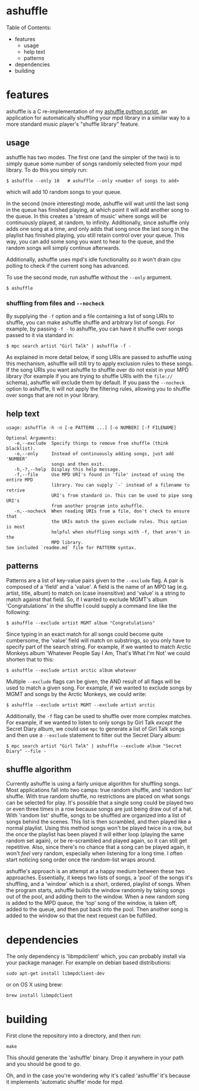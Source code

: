 ashuffle
========

Table of Contents:
* features
    * usage
    * help text
    * patterns 
* dependencies
* building

# features

ashuffle is a C re-implementation of my [ashuffle python script][1],
an application for automatically shuffling your mpd library in a similar
way to a more standard music player's "shuffle library" feature.

## usage

ashuffle has two modes. The first one (and the simpler of the two) is
to simply queue some number of songs randomly selected from your mpd
library. To do this you simply run:

    $ ashuffle --only 10   # ashuffle --only <number of songs to add>

which will add 10 random songs to your queue.

In the second (more interesting) mode, ashuffle will wait
until the last song in the queue has finished playing, at which point it will
add another song to the queue. In this creates a 'stream of music'
where songs will be continuously played, at random, to infinity.
Additionally, since ashuffle only adds one song at a time, and only adds that song 
once the last song in the playlist has finished playing, you still retain
control over your queue. This way, you can add some song you want to hear
to the queue, and the random songs will simply continue afterwards.

Additionally, ashuffle uses mpd's idle functionality so it won't
drain cpu polling to check if the current song has advanced.

To use the second mode, run ashuffle without the `--only` argument.

    $ ashuffle

### shuffling from files and `--nocheck`

By supplying the `-f` option and a file containing a list of song URIs to
shuffle, you can make ashuffle shuffle and arbitrary list of songs. For
example, by passing `-f -` to ashuffle, you can have it shuffle over songs
passed to it via standard in:

    $ mpc search artist "Girl Talk" | ashuffle -f -

As explained in more detail below, if song URIs are passed to ashuffle using
this mechanism, ashuffle will still try to apply exclusion rules to these
songs. If the song URIs you want ashuffle to shuffle over do not exist
in your MPD library (for example if you are trying to shuffle URIs with the
`file://` schema), ashuffle will exclude them by default. If you pass the
`--nocheck` option to ashuffle, it will not apply the filtering rules, allowing
you to shuffle over songs that are not in your library.

## help text

```
usage: ashuffle -h -n [-e PATTERN ...] [-o NUMBER] [-f FILENAME]

Optional Arguments:
   -e,--exclude  Specify things to remove from shuffle (think blacklist).
   -o,--only     Instead of continuously adding songs, just add 'NUMBER'
                 songs and then exit.
   -h,-?,--help  Display this help message.
   -f,--file     Use MPD URI's found in 'file' instead of using the entire MPD
                 library. You can supply `-` instead of a filename to retrive
                 URI's from standard in. This can be used to pipe song URI's
                 from another program into ashuffle.
   -n,--nocheck  When reading URIs from a file, don't check to ensure that
                 the URIs match the given exclude rules. This option is most
                 helpful when shuffling songs with -f, that aren't in the
                 MPD library.
See included `readme.md` file for PATTERN syntax.
```

## patterns

Patterns are a list of key-value pairs given to the `--exclude` flag. A pair is 
composed of a 'field' and a 'value'. A field is the name 
of an MPD tag (e.g. artist, title, album) to match on (case insensitive) and
'value' is a string to match against that field. So, if I wanted to exclude
MGMT's album 'Congratulations' in  the shuffle I could supply a command
line like the following:

    $ ashuffle --exclude artist MGMT album "Congratulations"

Since typing in an exact match for all songs could become quite cumbersome, the 
'value' field will match on substrings, so you only have to specify part of the
search string. For example, if we wanted to match Arctic Monkeys album
'Whatever People Say I Am, That's What I'm Not' we could shorten that to this:

    $ ashuffle --exclude artist arctic album whatever

Multiple `--exclude` flags can be given, the AND result 
of all flags will be used to match a given song. For example, if we wanted to 
exclude songs by MGMT and songs by the Arctic Monkeys, we 
could write:

    $ ashuffle --exclude artist MGMT --exclude artist arctic

Additionally, the `-f` flag can be used to shuffle over more complex matches. For
example, if we wanted to listen to only songs by Girl Talk *except* the Secret
Diary album, we could use `mpc` to generate a list of Girl Talk songs and then
use a `--exclude` statement to filter out the Secret Diary album:

    $ mpc search artist "Girl Talk" | ashuffle --exclude album "Secret Diary" --file -

## shuffle algorithm

Currently ashuffle is using a fairly unique algorithm for shuffling songs.
Most applications fall into two camps: true random shuffle, and 'random list'
shuffle. With true random shuffle, no restrictions are placed on what songs
can be selected for play. It's possible that a single song could be played
two or even three times in a row because songs are just being draw out
of a hat. With 'random list' shuffle, songs to be shuffled are organized into
a list of songs behind the scenes. This list is then scrambled, and then played
like a normal playlist. Using this method songs won't be played twice in a row,
but the once the playlist has been played it will either loop (playing the same
random set again), or be re-scrambled and played again, so it can still
get repetitive. Also, since there's no chance that a song can be played again,
it won't *feel* very random, especially when listening for a long time. I often
start noticing song order once the random-list wraps around.

ashuffle's approach is an attempt at a happy medium between these two approaches.
Essentially, it keeps two lists of songs, a 'pool' of the songs it's shuffling,
and a 'window' which is a short, ordered, playlist of songs. When the program
starts, ashuffle builds the window randomly by taking songs out of the pool, 
and adding them to the window. When a new random song is added to the MPD
queue, the 'top' song of the window, is taken off, added to the queue, and 
then put back into the pool. Then another song is added to the window
so that the next request can be fulfilled.

# dependencies  

The only dependency is 'libmpdclient' which, you can probably
install via your package manager. For example on debian based
distributions:

    sudo apt-get install libmpdclient-dev

or on OS X using brew:

    brew install libmpdclient

# building

First clone the repository into a directory, and then run:

    make

This should generate the 'ashuffle' binary. Drop it anywhere in your
path and you should be good to go.

Oh, and in the case you're wondering why it's called 'ashuffle' it's
because it implements 'automatic shuffle' mode for mpd.

  [1]: https://github.com/Joshkunz/binfiles/blob/4a4e9b7c845b59ba1c0b68edc84e6cf1972dbc73/ashuffle
